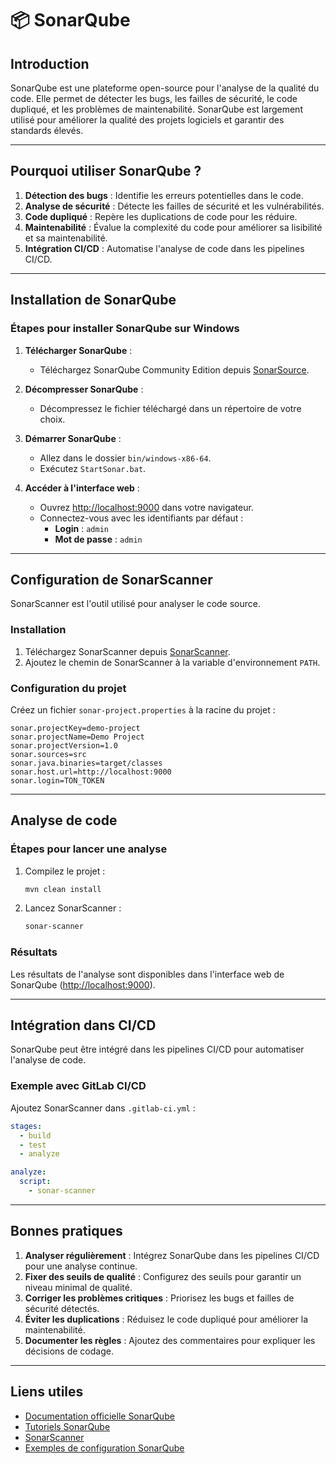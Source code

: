 # 📦 SonarQube

## Introduction

SonarQube est une plateforme open-source pour l'analyse de la qualité du code. Elle permet de détecter les bugs, les failles de sécurité, le code dupliqué, et les problèmes de maintenabilité. SonarQube est largement utilisé pour améliorer la qualité des projets logiciels et garantir des standards élevés.

---

## Pourquoi utiliser SonarQube ?

1. **Détection des bugs** : Identifie les erreurs potentielles dans le code.
2. **Analyse de sécurité** : Détecte les failles de sécurité et les vulnérabilités.
3. **Code dupliqué** : Repère les duplications de code pour les réduire.
4. **Maintenabilité** : Évalue la complexité du code pour améliorer sa lisibilité et sa maintenabilité.
5. **Intégration CI/CD** : Automatise l'analyse de code dans les pipelines CI/CD.

---

## Installation de SonarQube

### Étapes pour installer SonarQube sur Windows

1. **Télécharger SonarQube** :
   - Téléchargez SonarQube Community Edition depuis [SonarSource](https://www.sonarsource.com/products/sonarqube/downloads/).

2. **Décompresser SonarQube** :
   - Décompressez le fichier téléchargé dans un répertoire de votre choix.

3. **Démarrer SonarQube** :
   - Allez dans le dossier `bin/windows-x86-64`.
   - Exécutez `StartSonar.bat`.

4. **Accéder à l'interface web** :
   - Ouvrez [http://localhost:9000](http://localhost:9000) dans votre navigateur.
   - Connectez-vous avec les identifiants par défaut :
     - **Login** : `admin`
     - **Mot de passe** : `admin`

---

## Configuration de SonarScanner

SonarScanner est l'outil utilisé pour analyser le code source.

### Installation

1. Téléchargez SonarScanner depuis [SonarScanner](https://docs.sonarsource.com/sonarqube/latest/analyzing-source-code/scanners/sonarscanner/).
2. Ajoutez le chemin de SonarScanner à la variable d'environnement `PATH`.

### Configuration du projet

Créez un fichier `sonar-project.properties` à la racine du projet :

```properties
sonar.projectKey=demo-project
sonar.projectName=Demo Project
sonar.projectVersion=1.0
sonar.sources=src
sonar.java.binaries=target/classes
sonar.host.url=http://localhost:9000
sonar.login=TON_TOKEN
```

---

## Analyse de code

### Étapes pour lancer une analyse

1. Compilez le projet :

   ```bash
   mvn clean install
   ```

2. Lancez SonarScanner :

   ```bash
   sonar-scanner
   ```

### Résultats

Les résultats de l'analyse sont disponibles dans l'interface web de SonarQube ([http://localhost:9000](http://localhost:9000)).

---

## Intégration dans CI/CD

SonarQube peut être intégré dans les pipelines CI/CD pour automatiser l'analyse de code.

### Exemple avec GitLab CI/CD

Ajoutez SonarScanner dans `.gitlab-ci.yml` :

```yaml
stages:
  - build
  - test
  - analyze

analyze:
  script:
    - sonar-scanner
```

---

## Bonnes pratiques

1. **Analyser régulièrement** : Intégrez SonarQube dans les pipelines CI/CD pour une analyse continue.
2. **Fixer des seuils de qualité** : Configurez des seuils pour garantir un niveau minimal de qualité.
3. **Corriger les problèmes critiques** : Priorisez les bugs et failles de sécurité détectés.
4. **Éviter les duplications** : Réduisez le code dupliqué pour améliorer la maintenabilité.
5. **Documenter les règles** : Ajoutez des commentaires pour expliquer les décisions de codage.

---

## Liens utiles

- [Documentation officielle SonarQube](https://www.sonarsource.com/products/sonarqube/)
- [Tutoriels SonarQube](https://www.tutorialspoint.com/sonarqube/index.htm)
- [SonarScanner](https://docs.sonarsource.com/sonarqube/latest/analyzing-source-code/scanners/sonarscanner/)
- [Exemples de configuration SonarQube](https://github.com/SonarSource/sonarqube)

